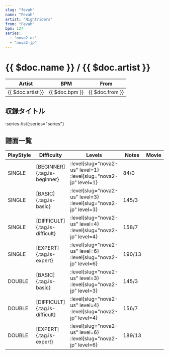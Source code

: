 ```yaml
---
slug: "fevah"
name: "Fevah"
artist: "Nightriders"
from: "Fevah"
bpm: 127
series:
  - "nova2-us"
  - "nova2-jp"
---
```


# {{ $doc.name }} / {{ $doc.artist }}

|Artist|BPM|From|
|------|---|----|
|{{ $doc.artist }}|{{ $doc.bpm }}|{{ $doc.from }}|

## 収録タイトル

:series-list{:series="series"}

## 譜面一覧

|PlayStyle|Difficulty|Levels|Notes|Movie|
|---------|----------|------|-----|-----|
|SINGLE|[BEGINNER]{.tag.is-beginner}|<div class="field is-grouped is-grouped-multiline"> :level{slug="nova2-us" level=1} :level{slug="nova2-jp" level=1}</div>|84/0||
|SINGLE|[BASIC]{.tag.is-basic}|<div class="field is-grouped is-grouped-multiline"> :level{slug="nova2-us" level=3} :level{slug="nova2-jp" level=3}</div>|145/3||
|SINGLE|[DIFFICULT]{.tag.is-difficult}|<div class="field is-grouped is-grouped-multiline"> :level{slug="nova2-us" level=4} :level{slug="nova2-jp" level=4}</div>|158/7||
|SINGLE|[EXPERT]{.tag.is-expert}|<div class="field is-grouped is-grouped-multiline"> :level{slug="nova2-us" level=6} :level{slug="nova2-jp" level=6}</div>|190/13||
|DOUBLE|[BASIC]{.tag.is-basic}|<div class="field is-grouped is-grouped-multiline"> :level{slug="nova2-us" level=3} :level{slug="nova2-jp" level=3}</div>|145/3||
|DOUBLE|[DIFFICULT]{.tag.is-difficult}|<div class="field is-grouped is-grouped-multiline"> :level{slug="nova2-us" level=4} :level{slug="nova2-jp" level=4}</div>|156/7||
|DOUBLE|[EXPERT]{.tag.is-expert}|<div class="field is-grouped is-grouped-multiline"> :level{slug="nova2-us" level=6} :level{slug="nova2-jp" level=6}</div>|189/13||
